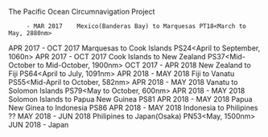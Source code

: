 

The Pacific Ocean Circumnavigation Project

         - MAR 2017    Mexico(Banderas Bay) to Marquesas PT18<March to May, 2880nm>
APR 2017 - OCT 2017    Marquesas to Cook Islands PS24<April to September, 1060n>
APR 2017 - OCT 2017    Cook Islands to New Zealand PS37<Mid-October to Mid-October, 1900nm>
OCT 2017 - APR 2018    New Zealand to Fiji PS64<April to July, 1091nm>
APR 2018 - MAY 2018    Fiji to Vanatu PS55<Mid-April to October, 582nm>
APR 2018 - MAY 2018    Vanatu to Solomon Islands PS79<May to October, 600nm>
APR 2018 - MAY 2018    Solomon Islands to Papua New Guinea PS81<April to November>
APR 2018 - MAY 2018    Papua New Ginea to Indonesia PS86<May to September>
APR 2018 - MAY 2018    Indonesia to Philipines ??<??>
MAY 2018 - JUN 2018    Philipines to Japan(Osaka) PN53<May, 1500nm>
JUN 2018 -             Japan